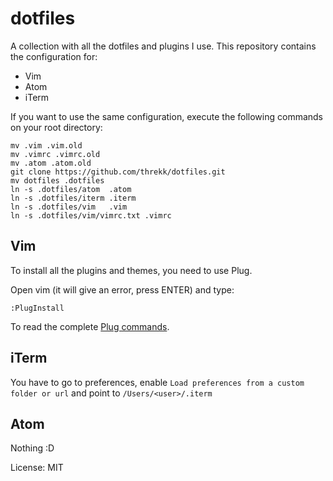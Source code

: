 # dotfiles

A collection with all the dotfiles and plugins I use. This repository contains
the configuration for:
- Vim
- Atom
- iTerm

If you want to use the same configuration, execute the following commands on
your root directory:

```
mv .vim .vim.old
mv .vimrc .vimrc.old
mv .atom .atom.old
git clone https://github.com/threkk/dotfiles.git
mv dotfiles .dotfiles
ln -s .dotfiles/atom  .atom
ln -s .dotfiles/iterm .iterm
ln -s .dotfiles/vim   .vim
ln -s .dotfiles/vim/vimrc.txt .vimrc
```

## Vim
To install all the plugins and themes, you need to use Plug.

Open vim (it will give an error, press ENTER) and type:
```
:PlugInstall
```

To read the complete [Plug commands](https://github.com/junegunn/vim-plug).

## iTerm
You have to go to preferences, enable ```Load preferences from a custom folder
or url``` and point to ```/Users/<user>/.iterm```

## Atom
Nothing :D

License: MIT
